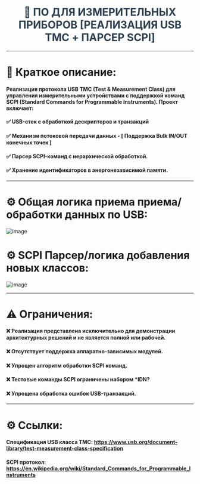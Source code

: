 <h1 style="font-size: 28px; color: #2c3e50; text-align: center;">
    🔌 ПО ДЛЯ ИЗМЕРИТЕЛЬНЫХ ПРИБОРОВ [РЕАЛИЗАЦИЯ USB TMC + ПАРСЕР SCPI]
</h1>

---

# 📌 Краткое описание:
#### Реализация протокола USB TMC (Test & Measurement Class) для управления измерительными устройствами с поддержкой команд SCPI (Standard Commands for Programmable Instruments). Проект включает:

#### ✅ USB-стек с обработкой дескрипторов и транзакций

#### ✅ Механизм потоковой передачи данных - [ Поддержка Bulk IN/OUT конечных точек ]

#### ✅ Парсер SCPI-команд с иерархической обработкой.

#### ✅ Хранение идентификаторов в энергонезависимой памяти.

---

# ⚙️ Общая логика приема приема/обработки данных по USB:
![image](https://github.com/user-attachments/assets/adfd972e-a1de-4b93-b256-0f25a605873b)



# ⚙️ SCPI Парсер/логика добавления новых классов:
![image](https://github.com/user-attachments/assets/b474c928-91bc-4356-b68d-bdc434bf6ea1)

---

# ⚠️ Ограничения:

#### ❌ Реализация представлена исключительно для демонстрации архитектурных решений и не является полной или рабочей. 

#### ❌ Отсутствует поддержка аппаратно-зависимых модулей.

#### ❌ Упрощен алгоритм обработки SCPI команд.

#### ❌ Тестовые команды SCPI ограничены набором *IDN?

#### ❌ Упрощена обработка ошибок USB-транзакций.

---

# ⚙️ Ссылки:
#### Спецификация USB класса TMC: https://www.usb.org/document-library/test-measurement-class-specification
#### SCPI протокол: https://en.wikipedia.org/wiki/Standard_Commands_for_Programmable_Instruments
